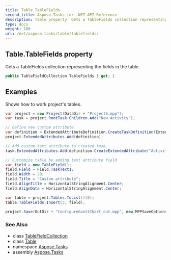 ```yaml
---
title: Table.TableFields
second_title: Aspose.Tasks for .NET API Reference
description: Table property. Gets a TableFields collection representing the fields in the table
type: docs
weight: 100
url: /net/aspose.tasks/table/tablefields/
---
```

## Table.TableFields property

Gets a TableFields collection representing the fields in the table.

```csharp
public TableFieldCollection TableFields { get; }
```

## Examples

Shows how to work project's tables.

```csharp
var project = new Project(DataDir + "Project5.mpp");
var task = project.RootTask.Children.Add("New Activity");

// Define new custom attribute
var definition = ExtendedAttributeDefinition.CreateTaskDefinition(ExtendedAttributeTask.Text1, null);
project.ExtendedAttributes.Add(definition);

// Add custom text attribute to created task.
task.ExtendedAttributes.Add(definition.CreateExtendedAttribute("Activity attribute"));

// Customize table by adding text attribute field
var field = new TableField();
field.Field = Field.TaskText1;
field.Width = 20;
field.Title = "Custom attribute";
field.AlignTitle = HorizontalStringAlignment.Center;
field.AlignData = HorizontalStringAlignment.Center;

var table = project.Tables.ToList()[0];
table.TableFields.Insert(3, field);

project.Save(OutDir + "ConfigureGanttChart_out.mpp", new MPPSaveOptions { WriteViewData = true });
```

### See Also

* class [TableFieldCollection](../../tablefieldcollection/)
* class [Table](../)
* namespace [Aspose.Tasks](../../table/)
* assembly [Aspose.Tasks](../../../)


